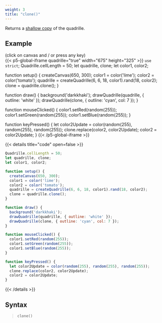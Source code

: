 ```yaml
---
weight: 3
title: "clone()"
---
```


Returns a [shallow copy](https://en.wikipedia.org/wiki/Object_copying#Shallow_copy) of the quadrille.

## Example

(click on canvas and / or press any key)\
{{< p5-global-iframe quadrille="true" width="675" height="325" >}}
`use strict`;
Quadrille.cellLength = 50;
let quadrille, clone;
let color1, color2;

function setup() {
  createCanvas(650, 300);
  color1 = color('lime');
  color2 = color('tomato');
  quadrille = createQuadrille(6, 6, 18, color1).rand(18, color2);
  clone = quadrille.clone();
}

function draw() {
  background('darkkhaki');
  drawQuadrille(quadrille, { outline: 'white' });
  drawQuadrille(clone, { outline: 'cyan', col: 7 });
}

function mouseClicked() {
  color1.setRed(random(255));
  color1.setGreen(random(255));
  color1.setBlue(random(255));
}

function keyPressed() {
  let color2Update = color(random(255), random(255), random(255));
  clone.replace(color2, color2Update);
  color2 = color2Update;
}
{{< /p5-global-iframe >}}

{{< details title="code" open=false >}}
```js
Quadrille.cellLength = 50;
let quadrille, clone;
let color1, color2;

function setup() {
  createCanvas(650, 300);
  color1 = color('lime');
  color2 = color('tomato');
  quadrille = createQuadrille(6, 6, 18, color1).rand(18, color2);
  clone = quadrille.clone();
}

function draw() {
  background('darkkhaki');
  drawQuadrille(quadrille, { outline: 'white' });
  drawQuadrille(clone, { outline: 'cyan', col: 7 });
}

function mouseClicked() {
  color1.setRed(random(255));
  color1.setGreen(random(255));
  color1.setBlue(random(255));
}

function keyPressed() {
  let color2Update = color(random(255), random(255), random(255));
  clone.replace(color2, color2Update);
  color2 = color2Update;
}
```
{{< /details >}}

## Syntax

> `clone()`
